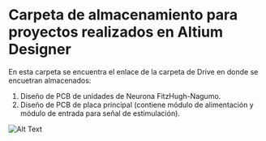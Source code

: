 <h1> Carpeta de almacenamiento para proyectos realizados en Altium Designer </h1>

En esta carpeta se encuentra el enlace de la carpeta de Drive en donde se encuetran almacenados: 

1. Diseño de PCB de unidades de Neurona FitzHugh-Nagumo.
2. Diseño de PCB de placa principal (contiene módulo de alimentación y módulo de entrada para señal de estimulación).

![Alt Text]([Documentos/Imagenes/board-copy.png](https://github.com/ionas-UVG/Tesis-2022-Nervio-Vago-Artificial/blob/main/Documentos/Imagenes/board-copy.png))
